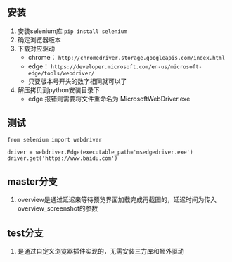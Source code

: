 ## 安装
1. 安装selenium库 `pip install selenium`
2. 确定浏览器版本
3. 下载对应驱动 
    - chrome： `http://chromedriver.storage.googleapis.com/index.html`
    - edge： `https://developer.microsoft.com/en-us/microsoft-edge/tools/webdriver/`
    - 只要版本号开头的数字相同就可以了
4. 解压拷贝到python安装目录下
    - edge 报错则需要将文件重命名为 MicrosoftWebDriver.exe

## 测试
```
from selenium import webdriver

driver = webdriver.Edge(executable_path='msedgedriver.exe')
driver.get('https://www.baidu.com')
```

## master分支
1. overview是通过延迟来等待预览界面加载完成再截图的，延迟时间为传入overview_screenshot的参数

## test分支
1. 是通过自定义浏览器插件实现的，无需安装三方库和额外驱动